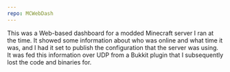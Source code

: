 ```yaml
---
repo: MCWebDash
---
```

This was a Web-based dashboard for a modded Minecraft server I ran at the time. It showed some information about who was online and what time it was, and I had it set to publish the configuration that the server was using. It was fed this information over UDP from a Bukkit plugin that I subsequently lost the code and binaries for.
